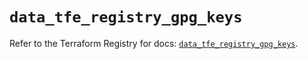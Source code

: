 # `data_tfe_registry_gpg_keys`

Refer to the Terraform Registry for docs: [`data_tfe_registry_gpg_keys`](https://registry.terraform.io/providers/hashicorp/tfe/0.55.0/docs/data-sources/registry_gpg_keys).
